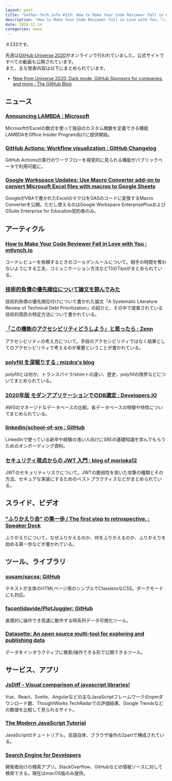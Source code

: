 ```yaml
---
layout: post
title: "Gather-Tech.info #233: How to Make Your Code Reviewer Fall in Love with You、「この機能のアクセシビリティどうしよう」と思ったら など"
description: "How to Make Your Code Reviewer Fall in Love with You、「この機能のアクセシビリティどうしよう」と思ったら など"
date: 2020-12-14
categories: news
---
```


＃233です。

先週は[GitHub Universe 2020](https://githubuniverse.com/)がオンラインで行われていました。公式サイトですべての動画も公開されています。  
また、主な発表内容は以下にまとめられています。

- [New from Universe 2020: Dark mode, GitHub Sponsors for companies, and more : The GitHub Blog](https://github.blog/2020-12-08-new-from-universe-2020-dark-mode-github-sponsors-for-companies-and-more/)

## ニュース

### [Announcing LAMBDA : Microsoft](https://techcommunity.microsoft.com/t5/excel-blog/announcing-lambda-turn-excel-formulas-into-custom-functions/ba-p/1925546)

MicrosoftがExcelの数式を使って独自のカスタム関数を定義できる機能LAMBDAをOffice Insider Program向けに提供開始。

### [GitHub Actions: Workflow visualization : GitHub Changelog](https://github.blog/changelog/2020-12-08-github-actions-workflow-visualization/)

GitHub Actionsの実行のワークフローを視覚的に見られる機能がパブリックベータで利用可能に。

### [Google Workspace Updates: Use Macro Converter add-on to convert Microsoft Excel files with macros to Google Sheets](https://workspaceupdates.googleblog.com/2020/12/macro-converter-excel-to-google-sheets.html)

GoogleがVBAで書かれたExcelのマクロをGASのコードに変換するMacro Converterを公開。ただし使えるのはGoogle Workspace EnterprisePlusおよびGSuite Enterprise for Education契約者のみ。

## アーティクル

### [How to Make Your Code Reviewer Fall in Love with You : mtlynch.io](https://mtlynch.io/code-review-love/#12-award-all-ties-to-your-reviewer)

コードレビューを依頼するときのゴールデンルールについて。相手の時間を奪わないようにする工夫、コミュニケーション方法など13のTipsがまとめられている。

### [技術的負債の優先順位について論文を読んでみた](https://zenn.dev/matsutakegohan1/articles/6e078c80673d0f)

技術的負債の優先順位付けについて書かれた論文「A Systematic Literature Review of Technical Debt Prioritization」の紹介と、その中で提案されている技術的周匝の特定方法について書かれている。

### [「この機能のアクセシビリティどうしよう」と思ったら : Zenn](https://zenn.dev/ymrl/articles/c5bce0baecc055)

アクセシビリティの考え方について。手段のアクセシビリティではなく結果としてのアクセシビリティで考えるのが重要ということが書かれている。

### [polyfill を深堀りする : mizdra's blog](https://www.mizdra.net/entry/2020/12/05/234806)

polyfillとは何か、トランスパイラ/shimトの違い、歴史、polyfillの限界などについてまとめられている。

### [2020年版 モダンアプリケーションでのDB選定 : Developers.IO](https://dev.classmethod.jp/articles/2020-modern-application-db/)

AWSのマネージドなデータベースの比較。各データベースの特徴や特性についてまとめられている。

### [linkedin/school-of-sre : GitHub](https://github.com/linkedin/school-of-sre)

LinkedInで使っている新卒や経験の浅い人向けにSREの基礎知識を学んでもらうためのオンボーディング資料。

### [セキュリティ視点からの JWT 入門 : blog of morioka12](https://scgajge12.hatenablog.com/entry/jwt_security)

JWTのセキュリティリスクについて。JWTの脆弱性を突いた攻撃の種類とその方法、セキュアな実装にするためのベストプラクティスなどがまとめられている。

## スライド、ビデオ

### ["ふりかえり会" の第一歩 / The first step to retrospective. : Speaker Deck](https://speakerdeck.com/silvers/the-first-step-to-retrospective)

ふりかえりについて。なぜふりかえるのか、何をふりかえるのか、ふりかえりを始める第一歩などが書かれている。

## ツール、ライブラリ

### [susam/spcss: GitHub](https://github.com/susam/spcss)

テキストが主体のHTMLページ用のシンプルでClasslessなCSS。ダークモードにも対応。

### [facontidavide/PlotJuggler: GitHub](https://github.com/facontidavide/PlotJuggler)

直感的に操作でき高速に動作する時系列データ可視化ツール。

### [Datasette: An open source multi-tool for exploring and publishing data](https://datasette.io/)

データをインタラクティブに検索/操作できる形で公開できるツール。

## サービス、アプリ

### [JsDiff - Visual comparison of javascript libraries!](https://jsdiff.dev/)

Vue、React、Svelte、Angularなどの主なJavaScriptフレームワークのnpmダウンロード数、ThoughtWorks TechRadarでの評価結果、Google Trendsなどの数値を比較して見られるサイト。

### [The Modern JavaScript Tutorial](https://javascript.info/)

JavaScriptのチュートリアル。言語自体、ブラウザ操作の2partで構成されている。

### [Search Engine for Developers](https://usedevbook.com/)

開発者向けの検索アプリ。StackOverflow、GitHubなどの情報ソースに対して検索できる。現在はmacOS版のみ提供。
